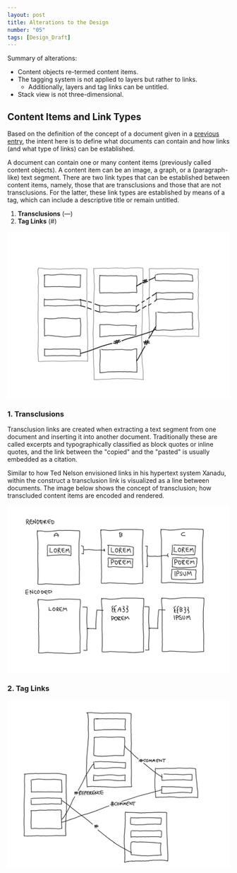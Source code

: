 ```yaml
---
layout: post
title: Alterations to the Design
number: "05"
tags: [Design_Draft]
---
```


Summary of alterations:
- Content objects re-termed content items.
- The tagging system is not applied to layers but rather to links.
	- Additionally, layers and tag links can be untitled.
- Stack view is not three-dimensional.

## Content Items and Link Types

Based on the definition of the concept of a document given in a [previous entry](03), the intent here is to define what documents can contain and how links (and what type of links) can be established.

A document can contain one or many content items (previously called content objects). A content item can be an image, a graph, or a (paragraph-like) text segment. There are two link types that can be established between content items, namely, those that are transclusions and those that are not transclusions. For the latter, these link types are established by means of a tag, which can include a descriptive title or remain untitled.

1. **Transclusions** (––)
2. **Tag Links** (#)

![](assets/link_types_01.png)


### 1. Transclusions
Transclusion links are created when extracting a text segment from one document and inserting it into another document. Traditionally these are called excerpts and typographically classified as block quotes or inline quotes, and the link between the "copied" and the "pasted" is usually embedded as a citation.

Similar to how Ted Nelson envisioned links in his hypertext system Xanadu, within the construct a transclusion link is visualized as a line between documents. The image below shows the concept of transclusion; how transcluded content items are encoded and rendered.

![](assets/link_types_02.png)

### 2. Tag Links

![](assets/link_types_03.png)
